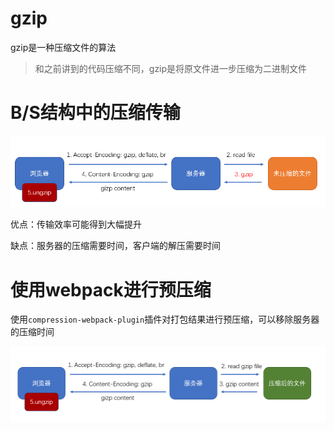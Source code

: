 # gzip

gzip是一种压缩文件的算法

> 和之前讲到的代码压缩不同，gzip是将原文件进一步压缩为二进制文件

# B/S结构中的压缩传输

![](assets/2020-02-28-15-37-26.png)

优点：传输效率可能得到大幅提升

缺点：服务器的压缩需要时间，客户端的解压需要时间

# 使用webpack进行预压缩

使用`compression-webpack-plugin`插件对打包结果进行预压缩，可以移除服务器的压缩时间

![](assets/2020-02-28-15-41-44.png)
